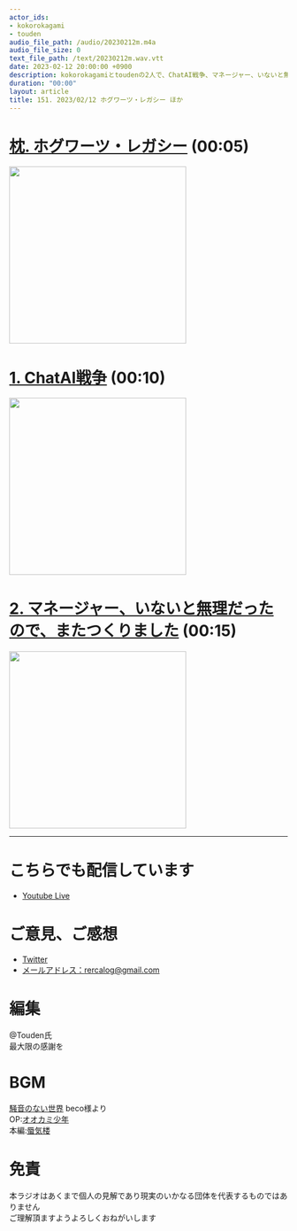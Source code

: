 ```yaml
---
actor_ids:
- kokorokagami
- touden
audio_file_path: /audio/20230212m.m4a
audio_file_size: 0
text_file_path: /text/20230212m.wav.vtt
date: 2023-02-12 20:00:00 +0900
description: kokorokagamiとtoudenの2人で、ChatAI戦争、マネージャー、いないと無理だったので、またつくりました など について話しました。
duration: "00:00"
layout: article
title: 151. 2023/02/12 ホグワーツ・レガシー ほか
---
```


# [枕. ホグワーツ・レガシー](TOPIC0_PAGELINK) (00:05)

[<img src="TOPIC0_IMGLINK" width="320dp">](TOPIC0_PAGELINK)

# [1. ChatAI戦争](TOPIC0_PAGELINK) (00:10)

[<img src="TOPIC0_IMGLINK" width="320dp">](TOPIC0_PAGELINK)

# [2. マネージャー、いないと無理だったので、またつくりました](TOPIC0_PAGELINK) (00:15)

[<img src="TOPIC0_IMGLINK" width="320dp">](TOPIC0_PAGELINK)

___

# こちらでも配信しています
- [Youtube Live](https://www.youtube.com/channel/UCD1zo-WnyFdE5w0pqvKblkA)

# ご意見、ご感想
- [Twitter](https://twitter.com/recalog1)
- [メールアドレス：rercalog@gmail.com](rercalog@gmail.com)

# 編集

@Touden氏  
最大限の感謝を  

# BGM

[騒音のない世界](http://noiselessworld.net/) beco様より  
OP:[オオカミ少年](https://soundcloud.com/baron1_3/wolfboy)  
本編:[蜃気楼](https://soundcloud.com/baron1_3/shinkirou)  

# 免責

本ラジオはあくまで個人の見解であり現実のいかなる団体を代表するものではありません  
ご理解頂ますようよろしくおねがいします  
